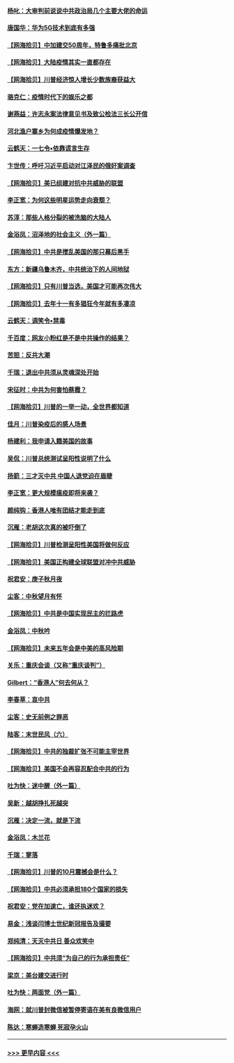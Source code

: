 #### [杨叱：大审判前说说中共政治局几个主要大佬的命运](../pages/nsc993/n12477527.md?t=10160251) 
#### [唐国华：华为5G技术到底有多强](../pages/nsc993/n12477483.md?t=10160251) 
#### [【网海拾贝】中加建交50周年，特鲁多痛批北京](../pages/nsc993/n12476892.md?t=10160251) 
#### [【网海拾贝】大陆疫情其实一直都存在](../pages/nsc993/n12473948.md?t=10160251) 
#### [【网海拾贝】川普经济惊人增长少数族裔获益大](../pages/nsc993/n12471565.md?t=10160251) 
#### [骆克仁：疫情时代下的娱乐之都](../pages/nsc993/n12471312.md?t=10160251) 
#### [谢燕益：许志永案法律意见书及致公检法三长公开信](../pages/nsc993/n12470870.md?t=10160251) 
#### [河北渔户寨乡为何成疫情爆发地？](../pages/nsc993/n12464936.md?t=10160251) 
#### [云鹤天：一七令▪依靠谎言生存](../pages/nsc993/n12470034.md?t=10160251) 
#### [卞世传：呼吁习近平启动对江泽民的俄奸案调查](../pages/nsc993/n12469722.md?t=10160251) 
#### [【网海拾贝】美已组建对抗中共威胁的联盟](../pages/nsc993/n12469018.md?t=10160251) 
#### [李正宽：为何这些明星运势走向衰颓？](../pages/nsc993/n12468730.md?t=10160251) 
#### [苏淳：那些人格分裂的被洗脑的大陆人](../pages/nsc993/n12467858.md?t=10160251) 
#### [金浴凤：沼泽地的社会主义（外一篇）](../pages/nsc993/n12467792.md?t=10160251) 
#### [【网海拾贝】中共是搅乱美国的那只幕后黑手](../pages/nsc993/n12467700.md?t=10160251) 
#### [东方：新疆乌鲁木齐，中共统治下的人间地狱](../pages/nsc993/n12466075.md?t=10160251) 
#### [【网海拾贝】只有川普当选，美国才可能再次伟大](../pages/nsc993/n12466013.md?t=10160251) 
#### [【网海拾贝】去年十一有多猖狂今年就有多凄凉](../pages/nsc993/n12463649.md?t=10160251) 
#### [云鹤天：调笑令▪禁毒](../pages/nsc993/n12462975.md?t=10160251) 
#### [千百度：网友小粉红是不是中共操作的结果？](../pages/nsc993/n12461025.md?t=10160251) 
#### [苦胆：反共大潮](../pages/nsc993/n12459469.md?t=10160251) 
#### [千瑞：退出中共须从灵魂深处开始](../pages/nsc993/n12459437.md?t=10160251) 
#### [宋征时：中共为何害怕蔡霞？](../pages/nsc993/n12459097.md?t=10160251) 
#### [【网海拾贝】川普的一举一动，全世界都知道](../pages/nsc993/n12458825.md?t=10160251) 
#### [佳月：川普染疫后的感人场景](../pages/nsc993/n12456994.md?t=10160251) 
#### [杨建利：我申请入籍美国的故事](../pages/nsc993/n12455635.md?t=10160251) 
#### [吴侃：川普总统测试呈阳性说明了什么](../pages/nsc993/n12451869.md?t=10160251) 
#### [扬箭：三才灭中共 中国人退党迫在眉睫](../pages/nsc993/n12451842.md?t=10160251) 
#### [李正宽：更大规模瘟疫即将来袭？](../pages/nsc993/n12451455.md?t=10160251) 
#### [颜纯钩：香港人唯有团结才能走到底](../pages/nsc993/n12450870.md?t=10160251) 
#### [沉雁：老胡这次真的被吓倒了](../pages/nsc993/n12449796.md?t=10160251) 
#### [【网海拾贝】川普检测呈阳性美国将做何反应](../pages/nsc993/n12449042.md?t=10160251) 
#### [【网海拾贝】美国正构建全球联盟对冲中共威胁](../pages/nsc993/n12446580.md?t=10160251) 
#### [祝君安：庚子秋月夜](../pages/nsc993/n12445870.md?t=10160251) 
#### [尘客：中秋望月有怀](../pages/nsc993/n12444632.md?t=10160251) 
#### [【网海拾贝】中共是中国实现民主的拦路虎](../pages/nsc993/n12443573.md?t=10160251) 
#### [金浴凤：中秋吟](../pages/nsc993/n12441773.md?t=10160251) 
#### [【网海拾贝】未来五年会是中美的高风险期](../pages/nsc993/n12440760.md?t=10160251) 
#### [关乐：重庆会谈（又称“重庆谈判”）](../pages/nsc993/n12437525.md?t=10160251) 
#### [Gilbert：“香港人”何去何从？](../pages/nsc993/n12435894.md?t=10160251) 
#### [李春草：哀中共](../pages/nsc993/n12435874.md?t=10160251) 
#### [尘客：史无前例之罪恶](../pages/nsc993/n12435762.md?t=10160251) 
#### [陆客：末世民风（六）](../pages/nsc993/n12435354.md?t=10160251) 
#### [【网海拾贝】中共的独裁扩张不可能主宰世界](../pages/nsc993/n12435151.md?t=10160251) 
#### [【网海拾贝】美国不会再容忍配合中共的行为](../pages/nsc993/n12433808.md?t=10160251) 
#### [吐为快：迷中醒（外一篇）](../pages/nsc993/n12433585.md?t=10160251) 
#### [吴新：越胡挣扎死越突](../pages/nsc993/n12433562.md?t=10160251) 
#### [沉雁：决定一流，就是下流](../pages/nsc993/n12432128.md?t=10160251) 
#### [金浴凤：木兰花](../pages/nsc993/n12432124.md?t=10160251) 
#### [千瑞：寥落](../pages/nsc993/n12432071.md?t=10160251) 
#### [【网海拾贝】川普的10月震撼会是什么？](../pages/nsc993/n12431624.md?t=10160251) 
#### [【网海拾贝】中共必须承担180个国家的损失](../pages/nsc993/n12428893.md?t=10160251) 
#### [祝君安：党在加速亡，谁还执迷欢？](../pages/nsc993/n12428652.md?t=10160251) 
#### [易金：浅谈闫博士世纪新冠报告及撮要](../pages/nsc993/n12426822.md?t=10160251) 
#### [郑纯清：天灭中共日 善众欢笑中](../pages/nsc993/n12426784.md?t=10160251) 
#### [【网海拾贝】中共须“为自己的行为承担责任”](../pages/nsc993/n12426067.md?t=10160251) 
#### [梁京：美台建交进行时](../pages/nsc993/n12424066.md?t=10160251) 
#### [吐为快：两面党（外一篇）](../pages/nsc993/n12424043.md?t=10160251) 
#### [海网：就川普封微信被暂停寄语在美有良微信用户](../pages/nsc993/n12424021.md?t=10160251) 
#### [陈达：寒蝉造寒蝉 死寂孕火山](../pages/nsc993/n12423958.md?t=10160251) 

----
#### [ >>> 更早内容 <<< ](../indexes/nsc993-earlier.md)

